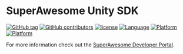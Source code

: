 SuperAwesome Unity SDK
==========================

[![GitHub tag](https://img.shields.io/github/tag/SuperAwesomeLTD/sa-unity-sdk.svg)]() [![GitHub contributors](https://img.shields.io/github/contributors/SuperAwesomeLTD/sa-unity-sdk.svg)]() [![license](https://img.shields.io/github/license/SuperAwesomeLTD/sa-unity-sdk.svg)]() [![Language](https://img.shields.io/badge/language-c#-f48041.svg?style=flat)]() [![Platform](https://img.shields.io/badge/platform-android-lightgrey.svg)]() [![Platform](https://img.shields.io/badge/platform-ios-lightgrey.svg)]()

For more information check out the [SuperAwesome Developer Portal](http://doc.superawesome.tv/sa-unity-sdk/latest/).

